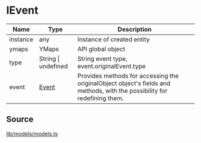 # IEvent

| Name     | Type                | Description                                                                                                              |
| -------- | ------------------- | ------------------------------------------------------------------------------------------------------------------------ |
| instance | any                 | Instance of created entity                                                                                               |
| ymaps    | YMaps               | API global object                                                                                                        |
| type     | String \| undefined | String event type, event.originalEvent.type                                                                              |
| event    | [Event]             | Provides methods for accessing the originalObject object's fields and methods, with the possibility for redefining them. |

[event]: https://yandex.ru/dev/maps/jsapi/doc/2.1/ref/reference/Event.html/

## Source

[lib/models/models.ts](https://github.com/ddubrava/angular8-yandex-maps/blob/master/projects/angular8-yandex-maps/src/lib/models/models.ts)
